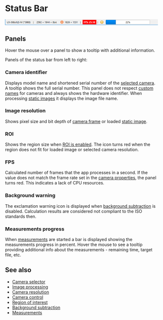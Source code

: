 # Status Bar

![Screenshot](./img/status_bar.png)

## Panels

Hover the mouse over a panel to show a tooltip with additional information.

Panels of the status bar from left to right:

### Camera identifier

Displays model name and shortened serial number of the [selected camera](./cam_selector.md). A tooltip shows the full serial number. This panel does not respect [custom names](./cam_name.md) for cameras and always shows the hardware identifier. When processing [static images](./static_img.md) it displays the image file name.

### Image resolution

Shows pixel size and bit depth of [camera frame](./cam_settings_hard.md) or loaded [static image](./static_img.md).

### ROI

Shows the region size when [ROI is enabled](./cam_settings_roi.md). The icon turns red when the region does not fit for loaded image or selected camera resolution.

### FPS

Calculated number of frames that the app processes in a second. If the value does not match the frame rate set in the [camera properties](./cam_control.md), the panel turns red. This indicates a lack of CPU resources.

### Background warning

The exclamation warning icon is displayed when [background subtraction](./cam_settings_bgnd.md) is disabled. Calculation results are considered not compliant to the ISO standards then.

### Measurements progress

When [measurements](./measure.md) are started a bar is displayed showing the measurements progress in percent. Hover the mouse to see a tooltip providing additional info about the measurements - remaining time, target file, etc.

## See also

- [Camera selector](./cam_selector.md)
- [Image processing](./static_img.md)
- [Camera resolution](./cam_settings_hard.md)
- [Camera control](./cam_control.md)
- [Region of interest](./cam_settings_roi.md)
- [Background subtraction](./cam_settings_bgnd.md)
- [Measurements](./measure.md)

&nbsp;
